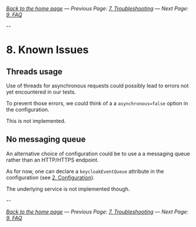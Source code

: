 _[Back to the home page](../README.md)
— Previous Page: [7. Troubleshooting](./Troubleshooting.md)
— Next Page: [9. FAQ](./FAQ.md)_

--

# 8. Known Issues


## Threads usage

Use of threads for
asynchronous requests
could possibly lead to errors
not yet encountered in our tests.

To prevent those errors, we could think of a
a `asynchronous=false` option in the configuration.

This is not implemented.

## No messaging queue

An alternative choice of configuration
could be to use a 
a messaging
queue rather than an HTTP/HTTPS endpoint.

As for now,
one can declare a `keycloakEventQueue` 
attribute in the configuration
(see [2. Configuration](Configuration.md)).

The underlying service is not
implemented though.




--

_[Back to the home page](../README.md)
— Previous Page: [7. Troubleshooting](./Troubleshooting.md)
— Next Page: [9. FAQ](./FAQ.md)_


